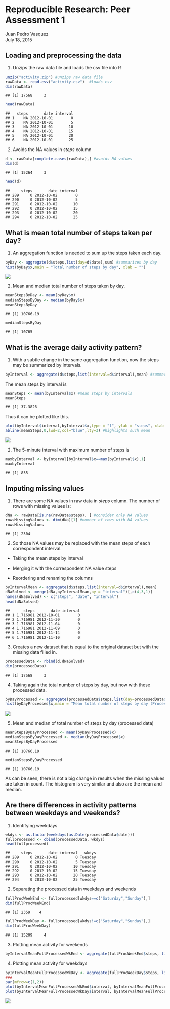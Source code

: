 # Reproducible Research: Peer Assessment 1
Juan Pedro Vasquez  
July 18, 2015  

## Loading and preprocessing the data
1. Unzips the raw data file and loads the csv file into R

```r
unzip("activity.zip") #unzips raw data file
rawData <- read.csv("activity.csv")  #loads csv
dim(rawData)
```

```
## [1] 17568     3
```

```r
head(rawData)
```

```
##   steps       date interval
## 1    NA 2012-10-01        0
## 2    NA 2012-10-01        5
## 3    NA 2012-10-01       10
## 4    NA 2012-10-01       15
## 5    NA 2012-10-01       20
## 6    NA 2012-10-01       25
```

2. Avoids the NA values in *steps* column

```r
d <- rawData[complete.cases(rawData),] #avoids NA values
dim(d)
```

```
## [1] 15264     3
```

```r
head(d)
```

```
##     steps       date interval
## 289     0 2012-10-02        0
## 290     0 2012-10-02        5
## 291     0 2012-10-02       10
## 292     0 2012-10-02       15
## 293     0 2012-10-02       20
## 294     0 2012-10-02       25
```

## What is mean total number of steps taken per day?
1. An aggregation function is needed to sum up the steps taken each day.

```r
byDay <- aggregate(d$steps,list(day=d$date),sum) #summarizes by day
hist(byDay$x,main = "Total number of steps by day", xlab = "")
```

![](PA1_template_files/figure-html/stepsPerDay-1.png) 

2. Mean and median total number of steps taken by day.

```r
meanStepsByDay <- mean(byDay$x)
medianStepsByDay <- median(byDay$x) 
meanStepsByDay
```

```
## [1] 10766.19
```

```r
medianStepsByDay
```

```
## [1] 10765
```


## What is the average daily activity pattern?
1. With a subtle change in the same aggregation function, now the steps may be summarized by intervals.

```r
byInterval <- aggregate(d$steps,list(interval=d$interval),mean) #summarizes by interval
```

The mean steps by interval is 

```r
meanSteps <- mean(byInterval$x) #mean steps by intervals 
meanSteps
```

```
## [1] 37.3826
```
Thus it can be plotted like this.

```r
plot(byInterval$interval,byInterval$x,type = "l", ylab = "steps", xlab = "Interval", main="Mean total number of steps by interval") #line plot
abline(meanSteps,0,lwd=2,col="blue",lty=3) #highlights such mean
```

![](PA1_template_files/figure-html/dailyActPattPlot-1.png) 

2. The 5-minute interval with maximum number of steps is

```r
maxbyInterval <- byInterval[byInterval$x==max(byInterval$x),1]
maxbyInterval
```

```
## [1] 835
```

## Imputing missing values
1. There are some NA values in raw data in *steps* column. The number of rows with missing values is:

```r
dNa <- rawData[is.na(rawData$steps), ] #consider only NA values
rowsMissingValues <- dim(dNa)[1] #number of rows with NA values
rowsMissingValues
```

```
## [1] 2304
```

2. So those NA values may be replaced with the mean steps of each correspondent interval.

+ Taking the mean steps by interval

+ Merging it with the correspondent NA value steps

+ Reordering and renaming the columns


```r
byIntervalMean <- aggregate(d$steps,list(interval=d$interval),mean) 
dNaSolved <- merge(dNa,byIntervalMean,by = "interval")[,c(4,3,1)]
names(dNaSolved) <- c("steps", "date", "interval")
head(dNaSolved)
```

```
##      steps       date interval
## 1 1.716981 2012-10-01        0
## 2 1.716981 2012-11-30        0
## 3 1.716981 2012-11-04        0
## 4 1.716981 2012-11-09        0
## 5 1.716981 2012-11-14        0
## 6 1.716981 2012-11-10        0
```

3. Creates a new dataset that is equal to the original dataset but with the
missing data filled in.

```r
processedData <- rbind(d,dNaSolved)
dim(processedData)
```

```
## [1] 17568     3
```

4. Taking again the total number of steps by day, but now with these processed data.

```r
byDayProcessed <- aggregate(processedData$steps,list(day=processedData$date),sum) #summarizes by day
hist(byDayProcessed$x,main = "Mean total number of steps by day (Processed Data)", xlab = "")
```

![](PA1_template_files/figure-html/stepsPerDayProcessed-1.png) 

5. Mean and median of total number of steps by day (processed data)

```r
meanStepsByDayProcessed <- mean(byDayProcessed$x)
medianStepsByDayProcessed <- median(byDayProcessed$x) 
meanStepsByDayProcessed
```

```
## [1] 10766.19
```

```r
medianStepsByDayProcessed
```

```
## [1] 10766.19
```

As can be seen, there is not a big change in results when the missing values are taken in count. The histogram is very similar and also are the mean and median.


## Are there differences in activity patterns between weekdays and weekends?
1. Identifying weekdays

```r
wkdys <- as.factor(weekdays(as.Date(processedData$date)))
fullprocessed <- cbind(processedData, wkdys)
head(fullprocessed)
```

```
##     steps       date interval   wkdys
## 289     0 2012-10-02        0 Tuesday
## 290     0 2012-10-02        5 Tuesday
## 291     0 2012-10-02       10 Tuesday
## 292     0 2012-10-02       15 Tuesday
## 293     0 2012-10-02       20 Tuesday
## 294     0 2012-10-02       25 Tuesday
```

2. Separating the processed data in weekdays and weekends

```r
fullProcWeekEnd <- fullprocessed[wkdys==c("Saturday","Sunday"),]
dim(fullProcWeekEnd)
```

```
## [1] 2359    4
```

```r
fullProcWeekDay <- fullprocessed[wkdys!=c("Saturday","Sunday"),]
dim(fullProcWeekDay)
```

```
## [1] 15209     4
```

3. Plotting mean activity for weekends

```r
byIntervalMeanFullProcessedWkEnd <- aggregate(fullProcWeekEnd$steps, list(interval=fullProcWeekEnd$interval),mean)
```

4. Plotting mean activity for weekdays

```r
byIntervalMeanFullProcessedWkDay <- aggregate(fullProcWeekDay$steps, list(interval=fullProcWeekDay$interval),mean)
###
par(mfrow=c(1,2))
plot(byIntervalMeanFullProcessedWkEnd$interval, byIntervalMeanFullProcessedWkEnd$x, type = "l", ylab="steps", xlab = "interval", main="Average activity for weekends")
plot(byIntervalMeanFullProcessedWkDay$interval, byIntervalMeanFullProcessedWkDay$x, type = "l", ylab="steps", xlab = "interval", main="Average activity for weekdays")
```

![](PA1_template_files/figure-html/ploFullProcWkDay-1.png) 









